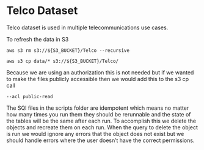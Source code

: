 Telco Dataset
=============

Telco dataset is used in multiple telecommunications use cases.

To refresh the data in S3

```
aws s3 rm s3://${S3_BUCKET}/Telco --recursive   

aws s3 cp data/* s3://${S3_BUCKET}/Telco/ 
```

Because we are using an authorization this is not needed but if we wanted to make the files publicly accessible then we would add this to the s3 cp call

```
--acl public-read    
```

The SQl files in the scripts folder are idempotent which means no matter how many times you run them they should be rerunnable and the state of the tables will be the same after each run. To accomplish this we delete the objects and recreate them on each run. When the query to delete the object is run we would ignore any errors that the object does not exist but we should handle errors where the user doesn’t have the correct permissions.
